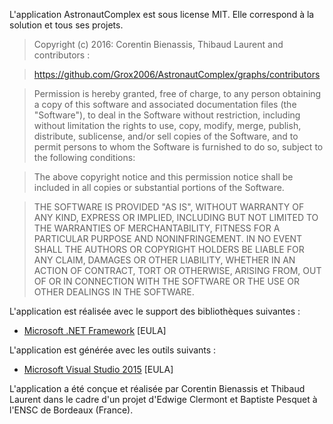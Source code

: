 ﻿L'application AstronautComplex est sous license MIT. Elle correspond à la solution et tous ses projets.

> Copyright (c) 2016: Corentin Bienassis, Thibaud Laurent and contributors :

> https://github.com/Grox2006/AstronautComplex/graphs/contributors

> Permission is hereby granted, free of charge, to any person obtaining a copy of this software and associated documentation files (the "Software"), to deal in the Software without restriction, including without limitation the rights to use, copy, modify, merge, publish, distribute, sublicense, and/or sell copies of the Software, and to permit persons to whom the Software is furnished to do so, subject to the following conditions:

> The above copyright notice and this permission notice shall be included in all copies or substantial portions of the Software.

> THE SOFTWARE IS PROVIDED "AS IS", WITHOUT WARRANTY OF ANY KIND, EXPRESS OR IMPLIED, INCLUDING BUT NOT LIMITED TO THE WARRANTIES OF MERCHANTABILITY, FITNESS FOR A PARTICULAR PURPOSE AND NONINFRINGEMENT. IN NO EVENT SHALL THE AUTHORS OR COPYRIGHT HOLDERS BE LIABLE FOR ANY CLAIM, DAMAGES OR OTHER LIABILITY, WHETHER IN AN ACTION OF CONTRACT, TORT OR OTHERWISE, ARISING FROM, OUT OF OR IN CONNECTION WITH THE SOFTWARE OR THE USE OR OTHER DEALINGS IN THE SOFTWARE.

L'application est réalisée avec le support des bibliothèques suivantes :

- [Microsoft .NET Framework](https://msdn.microsoft.com/en-us/library/ms994405.aspx) [EULA]

L'application est générée avec les outils suivants :

- [Microsoft Visual Studio 2015](https://www.visualstudio.com/license-terms/mt171551/) [EULA]

L'application a été conçue et réalisée par Corentin Bienassis et Thibaud Laurent dans le cadre d'un projet d'Edwige Clermont et Baptiste Pesquet à l'ENSC de Bordeaux (France). 
